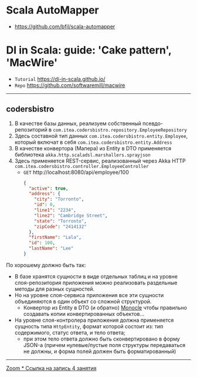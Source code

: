 # Scala AutoMapper

* https://github.com/bfil/scala-automapper


# DI in Scala: guide: 'Cake pattern', 'MacWire'

* `Tutorial` https://di-in-scala.github.io/
* `Repo` https://github.com/softwaremill/macwire


---

## codersbistro

1. В качестве базы данных, реализуем собственный псевдо-репозиторий в `com.itea.codersbistro.repository.EmployeeRepository`
2. Здесь составной тип данных `com.itea.codersbistro.entity.Employee`, который включат в себя `com.itea.codersbistro.entity.Address`
3. В качестве конвертора (Мапера) из Entity в DTO применяется библиотека `akka.http.scaladsl.marshallers.sprayjson`
4. Здесь применяется REST-сервис, реализованный через Akka HTTP `com.itea.codersbistro.controller.EmployeeController`
   * `GET` http://localhost:8080/api/employee/100
     ```json
     {
       "active": true,
       "address": {
         "city": "Torronto",
         "id": 0,
         "line1": "2234",
         "line2": "Cambridge Street",
         "state": "Torronto",
         "zipCode": "2414132"
       },
       "firstName": "Lala",
       "id": 100,
       "lastName": "Lee"
     }
     ```

По хорошему должно быть так:
- В базе хранятся сущности в виде отдельных таблиц и на уровне слоя-репозитория приложения можно реализовать раздельные методы для разных сущностей.
- Но на уровне слоя-сервиса приложения все эти сущности объединяются в один объект со сложной структурой.
  - Конвертор из Entity в DTO (и обратно) [Monocle](https://www.baeldung.com/scala/monocle-optics) чтобы правильно создавать копии конвертированных объектов...
- На уровне слоя-контролера приложения должна применяется сущность типа `HttpEntity`, формат которой состоит из: тип содержимого, статус ответа, и тело ответа;  
  - при этом тело ответа должно быть сконвертировано в форму JSON-а (причем нулевые/пустые поля структуры передаваться не должны, и форма полей должен быть форматированный)

---

[Zoom * Ссылка на запись 4 занятия](https://us02web.zoom.us/rec/play/ef9bblHtV4JpV2QdEyAdsUrFk91oEIAtt9_iqT8gdD2eFAq0su7jZxuyo3RRnQlDPmz0ClsxU4w4ijDY.m3kqOZ1oEHar6yJ7?continueMode=true&_x_zm_rtaid=fU30Sl53Q7aSgbFjdd5gZQ.1633530332861.7d6e92a77de49932e53a113ad642839d&_x_zm_rhtaid=829)